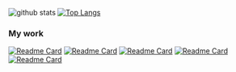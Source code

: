 ![github stats](https://github-readme-stats.vercel.app/api?username=sasidakh&show_icons=true&theme=dark) [![Top Langs](https://github-readme-stats.vercel.app/api/top-langs/?username=sasidakh&layout=compact&theme=dark)](https://github.com/sasidakh)

### My work
[![Readme Card](https://github-readme-stats.vercel.app/api/pin/?username=sasidakh&repo=trivialproxy&theme=dark)](https://github.com/sasidakh/trivialproxy) [![Readme Card](https://github-readme-stats.vercel.app/api/pin/?username=sasidakh&repo=nodepnode&theme=dark)](https://github.com/sasidakh/nodepnode) [![Readme Card](https://github-readme-stats.vercel.app/api/pin/?username=sasidakh&repo=memoizer&theme=dark)](https://github.com/sasidakh/memoizer) [![Readme Card](https://github-readme-stats.vercel.app/api/pin/?username=sasidakh&repo=offlineTs&theme=dark)](https://github.com/sasidakh/offlineTs) [![Readme Card](https://github-readme-stats.vercel.app/api/pin/?username=sasidakh&repo=offlineTs&theme=dark)](https://github.com/sasidakh/offlineTs)
<!--
**sasidakh/sasidakh** is a ✨ _special_ ✨ repository because its `README.md` (this file) appears on your GitHub profile.

Here are some ideas to get you started:

- 🔭 I’m currently working on ...
- 🌱 I’m currently learning ...
- 👯 I’m looking to collaborate on ...
- 🤔 I’m looking for help with ...
- 💬 Ask me about ...
- 📫 How to reach me: ...
- 😄 Pronouns: ...
- ⚡ Fun fact: ...
-->
